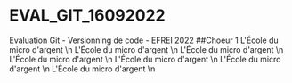 # EVAL_GIT_16092022
Evaluation Git - Versionning de code - EFREI 2022
##Choeur 1
L'École du micro d'argent \n
L'École du micro d'argent \n
L'École du micro d'argent \n
L'École du micro d'argent \n
L'École du micro d'argent \n
L'École du micro d'argent \n
L'École du micro d'argent \n

